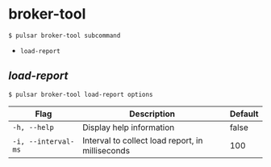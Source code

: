 # broker-tool



```shell
$ pulsar broker-tool subcommand
```

* `load-report`


## <em>load-report</em>

```shell
$ pulsar broker-tool load-report options
```

|Flag|Description|Default|
|---|---|---|
| `-h, --help` | Display help information|false|
| `-i, --interval-ms` | Interval to collect load report, in milliseconds|100|

